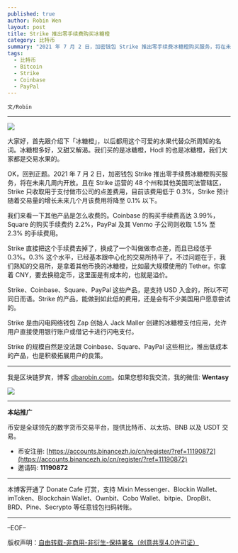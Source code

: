 ```yaml
---
published: true
author: Robin Wen
layout: post
title: Strike 推出零手续费购买冰糖橙
category: 比特币
summary: "2021 年 7 月 2 日，加密钱包 Strike 推出零手续费冰糖橙购买服务，将在未来几周内开放。且在 Strike 运营的 48 个州和其他美国司法管辖区，Strike 只收取用于支付做市公司的点差费用，目前该费用低于 0.3%，Strike 预计随着交易量的增长未来几个月该费用将降至 0.1% 以下。Strike 的规模自然是没法跟 Coinbase、Square、PayPal 这些相比，推出低成本的产品，也是积极拓展用户的良策。"
tags:
  - 比特币
  - Bitcoin
  - Strike
  - Coinbase
  - PayPal
---
```


`文/Robin`

***

![](https://cdn.dbarobin.com/moqdw47.png)

大家好，首先跟介绍下「冰糖橙」，以后都用这个可爱的水果代替众所周知的名词。冰糖橙多好，又甜又解渴。我们买的是冰糖橙，Hodl 的也是冰糖橙，我们大家都是交易水果的。

OK，回到正题。2021 年 7 月 2 日，加密钱包 Strike 推出零手续费冰糖橙购买服务，将在未来几周内开放。且在 Strike 运营的 48 个州和其他美国司法管辖区，Strike 只收取用于支付做市公司的点差费用，目前该费用低于 0.3%，Strike 预计随着交易量的增长未来几个月该费用将降至 0.1% 以下。

我们来看一下其他产品是怎么收费的。Coinbase 的购买手续费高达 3.99%，Square 的购买手续费约 2.2%，PayPal 及其 Venmo 子公司则收取 1.5% 至 2.3% 的手续费用。

Strike 直接把这个手续费去掉了，换成了一个叫做做市点差，而且已经低于 0.3%。0.3% 这个水平，已经基本跟中心化的交易所持平了。不过问题在于，我们熟知的交易所，是拿着其他币换的冰糖橙，比如最大规模使用的 Tether。你拿着 CNY，要去换稳定币，这里面是有成本的，也就是溢价。

Strike、Coinbase、Square、PayPal 这些产品，是支持 USD 入金的，所以不可同日而语。Strike 的产品，能做到如此低的费用，还是会有不少美国用户愿意尝试的。

Strike 是由闪电网络钱包 Zap 创始人 Jack Maller 创建的冰糖橙支付应用，允许用户直接使用银行账户或借记卡进行闪电支付。

Strike 的规模自然是没法跟 Coinbase、Square、PayPal 这些相比，推出低成本的产品，也是积极拓展用户的良策。

***

我是区块链罗宾，博客 [dbarobin.com](https://dbarobin.com/)。如果您想和我交流，我的微信: **Wentasy**

![](https://cdn.dbarobin.com/v4yywe2.png)

***

**本站推广**

币安是全球领先的数字货币交易平台，提供比特币、以太坊、BNB 以及 USDT 交易。

* 币安注册: [https://accounts.binancezh.io/cn/register/?ref=11190872](https://accounts.binancezh.io/cn/register/?ref=11190872)
* 邀请码: **11190872**

***

本博客开通了 Donate Cafe 打赏，支持 Mixin Messenger、Blockin Wallet、imToken、Blockchain Wallet、Ownbit、Cobo Wallet、bitpie、DropBit、BRD、Pine、Secrypto 等任意钱包扫码转账。

<center>
    <div class="--donate-button"
         data-button-id="f8b9df0d-af9a-460d-8258-d3f435445075"
    ></div>
</center>

***

–EOF–

版权声明：[自由转载-非商用-非衍生-保持署名（创意共享4.0许可证）](http://creativecommons.org/licenses/by-nc-nd/4.0/deed.zh)